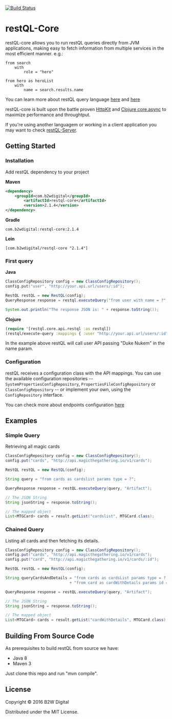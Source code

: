 [![Build Status](https://travis-ci.org/B2W-BIT/restQL-core.svg?branch=master)](https://travis-ci.org/B2W-BIT/restQL-core)
# restQL-Core

restQL-core allows you to run restQL queries directly from JVM applications, making easy to fetch information from multiple services in the most efficient manner. e.g.:

```
from search
    with
        role = "hero"

from hero as heroList
    with
        name = search.results.name
```

You can learn more about restQL query language [here](https://github.com/B2W-BIT/restQL-server/wiki/RestQL-Query-Language) and [here](http://restql.b2w.io)

restQL-core is built upon the battle proven [HttpKit](http://www.http-kit.org/600k-concurrent-connection-http-kit.html) and [Clojure core.async](http://clojure.com/blog/2013/06/28/clojure-core-async-channels.html) to maximize performance and throughtput.

If you're using another languagem or working in a client application you may want to check  [restQL-Server](https://github.com/B2W-BIT/restQL-server).

## Getting Started

### Installation

Add restQL dependency to your project

**Maven**

```xml
<dependency>
	<groupId>com.b2wdigital</groupId>
        <artifactId>restql-core</artifactId>
       	<version>2.1.4</version>
</dependency>
```

**Gradle**

```
com.b2wdigital:restql-core:2.1.4
```

**Lein**

```
[com.b2wdigital/restql-core "2.1.4"]
```

### First query

**Java**

```java
ClassConfigRepository config = new ClassConfigRepository();
config.put("user", "http://your.api.url/users/:id");

RestQL restQL = new RestQL(config);
QueryResponse response = restql.executeQuery("from user with name = ?", "Duke Nukem");

System.out.println("The response JSON is: " + response.toString());
```

**Clojure**

```clojure
(require '[restql.core.api.restql :as restql])
(restql/execute-query :mappings { :user "http://your.api.url/users/:id" } :query "from user with name = $name" :params { :name "Duke Nukem" } )
```

In the example above restQL will call user API passing "Duke Nukem" in the name param.

### Configuration
restQL receives a configuration class with the API mappings. You can use the available configuration repositories -- `SystemPropertiesConfigRepository`, `PropertiesFileConfigRepository` or `ClassConfigRepository` -- or implement your own, using the `ConfigRepository` interface.

You can check more about endpoints configuration [here](https://github.com/B2W-BIT/restQL-core/wiki/Endpoint-configuration)

## Examples

### Simple Query

Retrieving all magic cards

```java
ClassConfigRepository config = new ClassConfigRepository();
config.put("cards", "http://api.magicthegathering.io/v1/cards");

RestQL restQL = new RestQL(config);

String query = "from cards as cardslist params type = ?";

QueryResponse response = restQL.executeQuery(query, "Artifact");

// The JSON String
String jsonString = response.toString();

// The mapped object
List<MTGCard> cards = result.getList("cardslist", MTGCard.class);
```

### Chained Query

Listing all cards and then fetching its details.

```java
ClassConfigRepository config = new ClassConfigRepository();
config.put("cards", "http://api.magicthegathering.io/v1/cards");
config.put("card", "http://api.magicthegathering.io/v1/cards/:id");

RestQL restQL = new RestQL(config);

String queryCardsAndDetails = "from cards as cardsList params type = ? \n"
                            + "from card as cardWithDetails params id = cardsList.id";

QueryResponse response = restQL.executeQuery(query, "Artifact");

// The JSON String
String jsonString = response.toString();

// The mapped object
List<MTGCard> cards = result.getList("cardWithDetails", MTGCard.class);
```

## Building From Source Code

As prerequisites to build restQL from source we have:

+ Java 8
+ Maven 3

Just clone this repo and run "mvn compile".

## License

Copyright © 2016 B2W Digital

Distributed under the MIT License.
